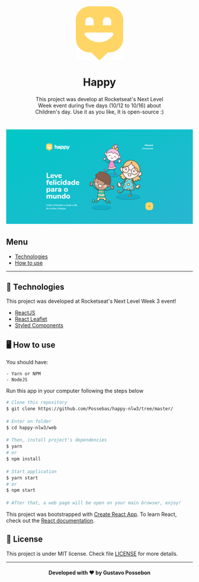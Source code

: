 <h3 align="center">
    <img alt="Happy" title="Happy" width="128px" src="./assetsGitHub/logo.svg">
</h3>
<h1 align="center">
    Happy
</h1>
<p align="center" style="width: 70%; margin: 20px auto;">
    This project was develop at Rocketseat's Next Level Week event during five days (10/12 to 10/16) about Children's day. Use it as you like, It is open-source :)
</p>

<h1 align="center">
    <img src="./assetsGitHub/bannerHappy.png" />
</h1>

## Menu

- [Technologies](#-tecnhnologies)
- [How to use](#-how-to-use)

---

## 🚀 Technologies

This project was developed at Rocketseat's Next Level Week 3 event!

- [ReactJS]()
- [React Leaflet]()
- [Styled Components]()

## 🖥 How to use

You should have:

```
- Yarn or NPM
- NodeJS
```

Run this app in your computer following the steps below

```bash
# Clone this repository
$ git clone https://github.com/Possebas/happy-nlw3/tree/master/

# Enter on folder
$ cd happy-nlw3/web

# Then, install project's dependencies
$ yarn
# or
$ npm install

# Start application
$ yarn start
# or
$ npm start

# After that, a web page will be open on your main browser, enjoy!
```

This project was bootstrapped with [Create React App](https://github.com/facebook/create-react-app).
To learn React, check out the [React documentation](https://reactjs.org/).

## 📃 License

This project is under MIT license. Check file [LICENSE](LICENSE) for more details.

---

<h4 align="center">
    Developed with ❤️ by <b>Gustavo Possebon</b>
</h4>
